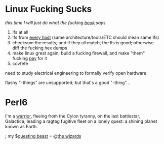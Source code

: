 # Linux Fucking Sucks
*this time I will just do what the fucking [book](https://en.wikipedia.org/wiki/Linux_From_Scratch) says*
1. lfs at all
1. lfs from [every host](https://en.wikipedia.org/wiki/DistroWatch) (same architecture/tools/ETC should mean same lfs)
1. ~~checksum the results, and if they all match, the lfs is good; otherwise~~ diff the fucking hex dumps
1. make linux great again; build a fucking firewall, and make "them" fucking [pay](https://en.wikipedia.org/wiki/Denial-of-service_attack) for it
1. covfefe

need to study electrical engineering to formally verify open hardware

flashy "-things" are unsupported; but that's a good "-thing"...

# Perl6

I'm a [warrior](http://strangelyconsistent.org/blog/perl-6-is-my-mmorpg), fleeing from the Cylon tyranny, on the last battlestar, Galactica, leading a ragtag fugitive fleet on a lonely quest: a shining planet known as Earth.

; my $[questing beast](http://lostinspace.wikia.com/wiki/The_Questing_Beast) = @[the wizards](http://forlackofabettercomic.com/?id=47)
